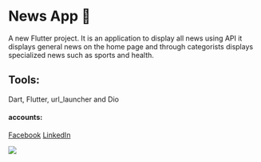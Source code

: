 # News App 📰

A new Flutter project.
It is an application to display all news using API it displays general news on the home page and through categorists displays specialized news such as sports and health.

## Tools:
Dart, Flutter, url_launcher and Dio

#### accounts:
[Facebook](https://www.facebook.com/ahmd.ahraf30/)
[LinkedIn](https://www.linkedin.com/in/ahmed-ashraf-39a798194/?utm_source=share&utm_campaign=share_via&utm_content=profile&utm_medium=android_app)

<div>
<img src="https://github.com/Ahraf01096/weather_app2/assets/136133152/d281e812-d783-4034-bfec-63efe200a82c">
</div>
